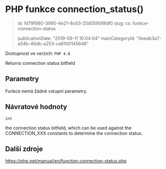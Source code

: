 PHP funkce connection_status()
==============================

> id: fd79f980-3995-4e21-8c63-25d0590f8df0
> slug:
> 	cs: funkce-connection-status
> 
> publicationDate: "2019-09-11 10:04:04"
> mainCategoryId: "0eeab3a7-a54b-46db-a253-ca6100145648"

Dostupnost ve verzích: `PHP 4.0`

Returns connection status bitfield


Parametry
--------------

Funkce nemá žádné vstupní parametry.

Návratové hodnoty
----------------

`int`

the connection status bitfield, which can be used against the
CONNECTION_XXX constants to determine the connection
status.

Další zdroje
------------

https://php.net/manual/en/function.connection-status.php
